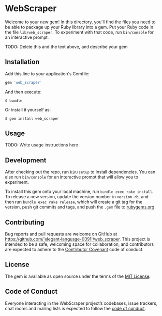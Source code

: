 # WebScraper

Welcome to your new gem! In this directory, you'll find the files you need to be able to package up your Ruby library into a gem. Put your Ruby code in the file `lib/web_scraper`. To experiment with that code, run `bin/console` for an interactive prompt.

TODO: Delete this and the text above, and describe your gem

## Installation

Add this line to your application's Gemfile:

```ruby
gem 'web_scraper'
```

And then execute:

    $ bundle

Or install it yourself as:

    $ gem install web_scraper

## Usage

TODO: Write usage instructions here

## Development

After checking out the repo, run `bin/setup` to install dependencies. You can also run `bin/console` for an interactive prompt that will allow you to experiment.

To install this gem onto your local machine, run `bundle exec rake install`. To release a new version, update the version number in `version.rb`, and then run `bundle exec rake release`, which will create a git tag for the version, push git commits and tags, and push the `.gem` file to [rubygems.org](https://rubygems.org).

## Contributing

Bug reports and pull requests are welcome on GitHub at https://github.com/'elegant-language-0091'/web_scraper. This project is intended to be a safe, welcoming space for collaboration, and contributors are expected to adhere to the [Contributor Covenant](http://contributor-covenant.org) code of conduct.

## License

The gem is available as open source under the terms of the [MIT License](https://opensource.org/licenses/MIT).

## Code of Conduct

Everyone interacting in the WebScraper project’s codebases, issue trackers, chat rooms and mailing lists is expected to follow the [code of conduct](https://github.com/'elegant-language-0091'/web_scraper/blob/master/CODE_OF_CONDUCT.md).
